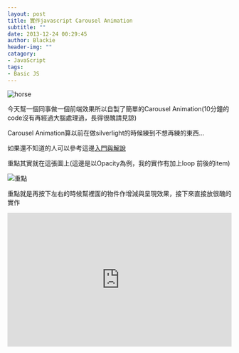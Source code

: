 ```yaml
---
layout: post
title: 實作javascript Carousel Animation
subtitle: ""
date: 2013-12-24 00:29:45
author: Blackie
header-img: ""
catagory:
- JavaScript
tags: 
- Basic JS
---
```


<!-- More -->


![horse](https://dl.dropboxusercontent.com/u/20925528/%E6%8A%80%E8%A1%93Blog/blogs/20131224/horse-3.png)

今天幫一個同事做一個前端效果所以自製了簡單的Carousel Animation(10分鐘的code沒有再經過大腦處理過，長得很醜請見諒)

Carousel Animation算以前在做silverlight的時候練到不想再練的東西...

如果還不知道的人可以參考這邊[入門與解說](http://diegolamonica.info/build-a-simple-semantically-valid-carousel-from-scratch-part-4/)

重點其實就在這張圖上(這邊是以Opacity為例，我的實作有加上loop 前後的item)

![重點](https://dl.dropboxusercontent.com/u/20925528/%E6%8A%80%E8%A1%93Blog/blogs/20131224/3DCarousel-Animation.png)

重點就是再按下左右的時候幫裡面的物件作增減與呈現效果，接下來直接放很醜的實作

<iframe width="100%" height="300" src="http://jsfiddle.net/7m7T3/6/embedded/" allowfullscreen="allowfullscreen" frameborder="0"></iframe>

